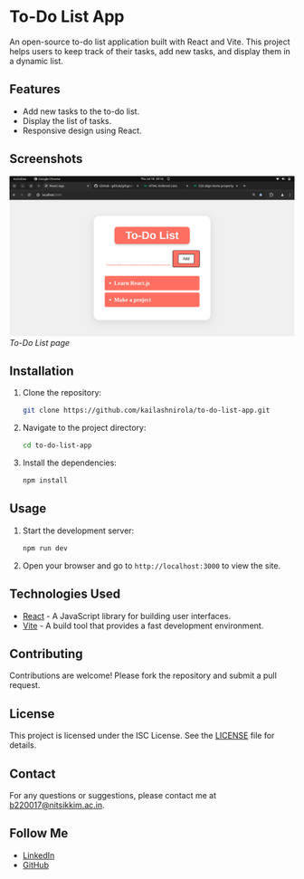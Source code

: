 # To-Do List App

An open-source to-do list application built with React and Vite. This project helps users to keep track of their tasks, add new tasks, and display them in a dynamic list.

## Features

- Add new tasks to the to-do list.
- Display the list of tasks.
- Responsive design using React.

## Screenshots

![Screenshot](public/index.png) 
_To-Do List page_

## Installation

1. Clone the repository:
    ```sh
    git clone https://github.com/kailashnirola/to-do-list-app.git
    ```
2. Navigate to the project directory:
    ```sh
    cd to-do-list-app
    ```

3. Install the dependencies:
    ```sh
    npm install
    ```

## Usage

1. Start the development server:
    ```sh
    npm run dev
    ```

2. Open your browser and go to `http://localhost:3000` to view the site.

## Technologies Used

- [React](https://reactjs.org/) - A JavaScript library for building user interfaces.
- [Vite](https://vitejs.dev/) - A build tool that provides a fast development environment.

## Contributing

Contributions are welcome! Please fork the repository and submit a pull request.

## License

This project is licensed under the ISC License. See the [LICENSE](LICENSE) file for details.

## Contact

For any questions or suggestions, please contact me at [b220017@nitsikkim.ac.in](mailto:b220017@nitsikkim.ac.in).

## Follow Me

- [LinkedIn](www.linkedin.com/in/kailash-nirola)
- [GitHub](https://github.com/kailashnirola/)
